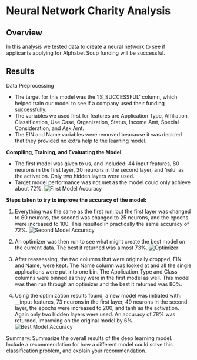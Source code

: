 # Neural Network Charity Analysis

## **Overview**

In this analysis we tested data to create a neural network to see if applicants applying for Alphabet Soup funding will be successful. 

## **Results**

Data Preprocessing
- The target for this model was the 'IS_SUCCESSFUL' column, which helped train our model to see if a company used their funding successfully.
- The variables we used first for features are Application Type, Affiliation, Classification, Use Case, Organization, Status, Income Amt, Special Consideration, and Ask Amt.
- The EIN and Name variables were removed beacause it was decided that they provided no extra help to the learning model.

**Compiling, Training, and Evaluating the Model**
- The first model was given to us, and included: 44 input features, 80 neurons in the first layer, 30 neurons in the second layer, and 'relu' as the activation. Only two hidden layers were used.
- Target model performance was not met as the model could only achieve about 72%.
![First Model Accuracy]()

**Steps taken to try to improve the accuracy of the model:**
1. Everything was the same as the first run, but the first layer was changed to 60 neurons, the second was changed to 25 neurons, and the epochs were increased to 100. This resulted in practically the same accuracy of 72%.
![Second Model Accuracy]()

2. An optimizer was then run to see what might create the best model on the current data. The best it returned was almost 73%.
![Optimizer]()
![]()

3. After reassessing, the two columns that were originally dropped, EIN and Name, were kept. The Name column was looked at and all the single applications were put into one bin. The Application_Type and Class columns were binned as they were in the first model as well. This model was then run through an optimizer and the best it returned was 80%.
![]()

4. Using the optimization results found, a new model was initiated with: __input features, 73 neurons in the first layer, 49 neurons in the second layer, the epochs were increased to 200, and tanh as the activation. Again only two hidden layers were used. An accuracy of 78% was returned, improving on the original model by 6%.
![Best Model Accuracy]()

Summary: Summarize the overall results of the deep learning model. Include a recommendation for how a different model could solve this classification problem, and explain your recommendation.
